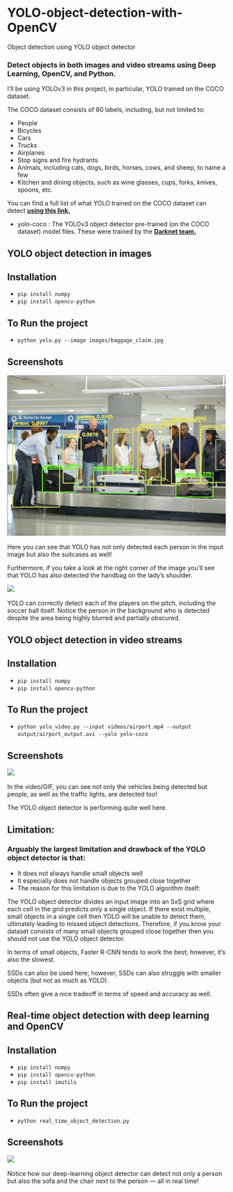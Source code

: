 # YOLO-object-detection-with-OpenCV
Object detection using YOLO object detector

### Detect objects in both images and video streams using Deep Learning, OpenCV, and Python.

I’ll be using YOLOv3 in this project, in particular, YOLO trained on the COCO dataset.

The COCO dataset consists of 80 labels, including, but not limited to:

- People
- Bicycles
- Cars
- Trucks
- Airplanes
- Stop signs and fire hydrants
- Animals, including cats, dogs, birds, horses, cows, and sheep, to name a few
- Kitchen and dining objects, such as wine glasses, cups, forks, knives, spoons, etc.

You can find a full list of what YOLO trained on the COCO dataset can detect <a href="https://github.com/pjreddie/darknet/blob/master/data/coco.names" target="_blank"><b>using this link.</b></a>

- yolo-coco : The YOLOv3 object detector pre-trained (on the COCO dataset) model files. These were trained by the <a href="https://pjreddie.com/darknet/yolo/" target="_blank"> <b>Darknet team.</b> </a>

## YOLO object detection in images

## Installation

- `pip install numpy`
- `pip install opencv-python`

## To Run the project

- `python yolo.py --image images/baggage_claim.jpg`

## Screenshots
![Image](/Object%20dection%20using%20image/1.png)

Here you can see that YOLO has not only detected each person in the input image but also the suitcases as well!

Furthermore, if you take a look at the right corner of the image you’ll see that YOLO has also detected the handbag on the lady’s shoulder.

<img src="https://github.com/yash42828/YOLO-object-detection-with-OpenCV/blob/master/Object%20dection%20using%20image/2.png">

YOLO can correctly detect each of the players on the pitch, including the soccer ball itself. Notice the person in the background who is detected despite the area being highly blurred and partially obscured.

## YOLO object detection in video streams

## Installation

- `pip install numpy`
- `pip install opencv-python`

## To Run the project

- `python yolo_video.py --input videos/airport.mp4 --output output/airport_output.avi --yolo yolo-coco`

## Screenshots

<img src="https://github.com/yash42828/YOLO-object-detection-with-OpenCV/blob/master/Object%20detection%20using%20video/car.gif">

In the video/GIF, you can see not only the vehicles being detected but people, as well as the traffic lights, are detected too!

The YOLO object detector is performing quite well here. 

## Limitation:
### Arguably the largest limitation and drawback of the YOLO object detector is that:

- It does not always handle small objects well
- It especially does not handle objects grouped close together
- The reason for this limitation is due to the YOLO algorithm itself:

The YOLO object detector divides an input image into an SxS grid where each cell in the grid predicts only a single object.
If there exist multiple, small objects in a single cell then YOLO will be unable to detect them, ultimately leading to missed object detections.
Therefore, if you know your dataset consists of many small objects grouped close together then you should not use the YOLO object detector.

In terms of small objects, Faster R-CNN tends to work the best; however, it’s also the slowest.

SSDs can also be used here; however, SSDs can also struggle with smaller objects (but not as much as YOLO).

SSDs often give a nice tradeoff in terms of speed and accuracy as well.

## Real-time object detection with deep learning and OpenCV

## Installation

- `pip install numpy`
- `pip install opencv-python`
- `pip install imutils`

## To Run the project

- `python real_time_object_detection.py`

## Screenshots
<img src="https://github.com/yash42828/YOLO-object-detection-with-OpenCV/blob/master/real-time-object-detection/real_time.gif">

Notice how our deep-learning object detector can detect not only a person but also the sofa and the chair next to the person — all in real time!
